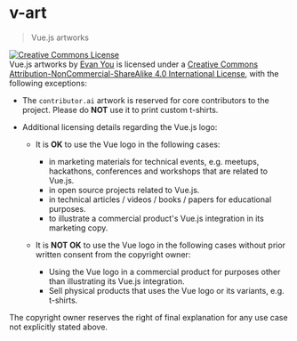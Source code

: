# v-art

> Vue.js artworks

<a rel="license" href="http://creativecommons.org/licenses/by-nc-sa/4.0/"><img alt="Creative Commons License" style="border-width:0" src="https://i.creativecommons.org/l/by-nc-sa/4.0/88x31.png" /></a><br /><span xmlns:dct="http://purl.org/dc/terms/" property="dct:title">Vue.js artworks</span> by <a xmlns:cc="http://creativecommons.org/ns#" href="http://evanyou.me" property="cc:attributionName" rel="cc:attributionURL">Evan You</a> is licensed under a <a rel="license" href="http://creativecommons.org/licenses/by-nc-sa/4.0/">Creative Commons Attribution-NonCommercial-ShareAlike 4.0 International License</a>, with the following exceptions:

- The `contributor.ai` artwork is reserved for core contributors to the project. Please do **NOT** use it to print custom t-shirts.

- Additional licensing details regarding the Vue.js logo:

  - It is **OK** to use the Vue logo in the following cases:
    - in marketing materials for technical events, e.g. meetups, hackathons, conferences and workshops that are related to Vue.js.
    - in open source projects related to Vue.js.
    - in technical articles / videos / books / papers for educational purposes.
    - to illustrate a commercial product's Vue.js integration in its marketing copy.

  - It is **NOT OK** to use the Vue logo in the following cases without prior written consent from the copyright owner:
    - Using the Vue logo in a commercial product for purposes other than illustrating its Vue.js integration.
    - Sell physical products that uses the Vue logo or its variants, e.g. t-shirts.

The copyright owner reserves the right of final explanation for any use case not explicitly stated above.
